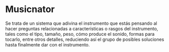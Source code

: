 # Musicnator
Se trata de un sistema que adivina el instrumento que estás pensando al hacer preguntas relacionadas a características o rasgos del instrumento, tales como el tipo, tamaño, peso, cómo produce el sonido, formas para tocarlo, entre otros detalles, reduciendo así el grupo de posibles soluciones hasta finalmente dar con el instrumento.
